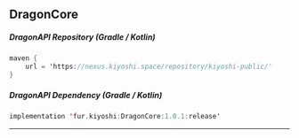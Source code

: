 DragonCore
------------
##### DragonAPI Repository (Gradle / Kotlin)
```kotlin
maven {
    url = 'https://nexus.kiyoshi.space/repository/kiyoshi-public/'
}	
```

##### DragonAPI Dependency (Gradle / Kotlin)

```kotlin
implementation 'fur.kiyoshi:DragonCore:1.0.1:release'
```
------------

